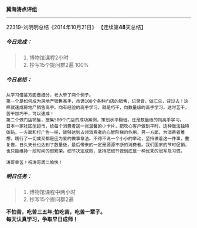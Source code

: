 **冀海涛点评组**

------

22319-刘明明总结《2014年10月21日》
【连续第**48**天总结】

##### __今日完成：__
>1. 博物馆课程2小时
>2. 抄写15个提问群2遍 100%

##### __今日总结：__
    从学习借鉴方面做细分，老大举了两个例子。
    第一个是如何成为房地产销售高手，市调100个各种门店的销售，记录音，做汇总，背过去！这样就速成房地产销售高手。向有经验的高手学习，就是巧干，向数量级的高手学习，这时苦干，苦干加巧干，可以速成！
    第二个做门店销售，搜集500个门店的成功案例，策划水平翻倍。还是数量级的向高手学习。
    日本一家社区型超市，给每个消费者送一张温馨的小卡片，把攻心客户做到平时。这种做法独特体贴，一方面和打广告一样，能够达到占领消费者的心智阶梯的作用，另一方面，为消费者着想，践行了一切成交都是应为爱的做事章法。不得不说一个小小的举动，坚持做着这一件事，重复做，日久天长也达到了数量级，最后带来的一定是源源不断的消费者。我们国家的节时促销，也只能维持一段时间的假繁荣。细节决定成败，坚持把细节做到底是一种优秀的冠军及习惯。
    
    涛哥幸苦！祝涛哥周二愉快！
##### __明日任务：__
>1. 博物馆课程中两小时
>2. 抄写15个提问群2遍

**不怕苦，吃苦三五年;怕吃苦，吃苦一辈子。**  
**每天认真学习，争取早日成师！**